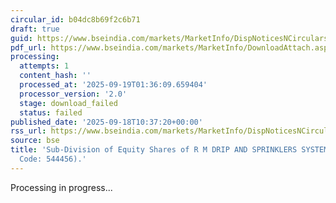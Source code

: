 ```yaml
---
circular_id: b04dc8b69f2c6b71
draft: true
guid: https://www.bseindia.com/markets/MarketInfo/DispNoticesNCirculars.aspx?Noticeid={65501DCA-AE65-42C3-AEEF-EA1233632A90}&noticeno=20250918-18&dt=09/18/2025&icount=18&totcount=63&flag=0
pdf_url: https://www.bseindia.com/markets/MarketInfo/DownloadAttach.aspx?id=20250918-18&attachedId=
processing:
  attempts: 1
  content_hash: ''
  processed_at: '2025-09-19T01:36:09.659404'
  processor_version: '2.0'
  stage: download_failed
  status: failed
published_date: '2025-09-18T10:37:20+00:00'
rss_url: https://www.bseindia.com/markets/MarketInfo/DispNoticesNCirculars.aspx?Noticeid={65501DCA-AE65-42C3-AEEF-EA1233632A90}&noticeno=20250918-18&dt=09/18/2025&icount=18&totcount=63&flag=0
source: bse
title: 'Sub-Division of Equity Shares of R M DRIP AND SPRINKLERS SYSTEMS LTD (Scrip
  Code: 544456).'
---
```


Processing in progress...